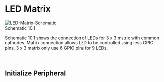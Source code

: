 # LED Matrix
![LED-Matrix-Schematic](https://github.com/user-attachments/assets/e9a5025c-eb2d-4959-af3a-1a166a27fa6a)
<br/>
Schematic 10.1

Schematic 10.1 shows the connection of LEDs for 3 x 3 matrix with common cathodes. Matrix connection allows LED to be controlled using less GPIO pins. 3 x 3 matrix only use 6 GPIO pins for 9 LEDs.
<br/>

<br/>

## Initialize Peripheral

<br/>
